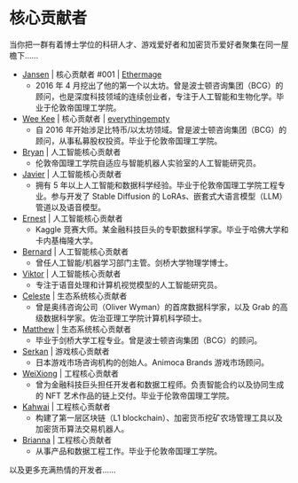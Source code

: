 # 核心贡献者

当你把一群有着博士学位的科研人才、游戏爱好者和加密货币爱好者聚集在同一屋檐下……

- [Jansen](https://www.linkedin.com/in/jansenteng/) | 核心贡献者 #001 | [Ethermage](https://twitter.com/ethermage)
  - 2016 年 4 月挖出了他的第一个以太坊。曾是波士顿咨询集团（BCG）的顾问，也是深度科技领域的连续创业者，专注于人工智能和生物化学。毕业于伦敦帝国理工学院。
- [Wee Kee](https://www.linkedin.com/in/weekeee?originalSubdomain=my) | 核心贡献者 | [everythingempty](https://twitter.com/everythingempt0)
  - 自 2016 年开始涉足比特币/以太坊领域。曾是波士顿咨询集团（BCG）的顾问，从事私募股权投资。毕业于伦敦帝国理工学院。
- [Bryan](https://www.linkedin.com/in/bryan-lim-555065179/) | 人工智能核心贡献者
  - 伦敦帝国理工学院自适应与智能机器人实验室的人工智能研究员。
- [Javier](https://www.linkedin.com/in/wei-zhe-yeoh-b5540016a/) | 人工智能核心贡献者
  - 拥有 5 年以上人工智能和数据科学经验。毕业于伦敦帝国理工学院工程专业。参与开发了 Stable Diffusion 的 LoRAs、嵌套式大语言模型（LLM）管道以及语音模型。
- [Ernest](https://www.linkedin.com/in/ernest-chiew/) | 人工智能核心贡献者
  - Kaggle 竞赛大师。某金融科技巨头的专职数据科学家。毕业于哈佛大学和卡内基梅隆大学。
- [Bernard](https://www.linkedin.com/in/bleongcw/) | 人工智能核心贡献者
  - 曾任人工智能/机器学习部门主管。剑桥大学物理学博士。
- [Viktor](https://www.linkedin.com/in/viktor-anchutin/) | 人工智能核心贡献者
  - 专注于语音处理和计算机视觉模型的人工智能研究员。
- [Celeste](https://www.linkedin.com/in/celesteanglm/) | 生态系统核心贡献者
  - 曾是奥纬咨询公司（Oliver Wyman）的首席数据科学家，以及 Grab 的高级数据科学家。佐治亚理工学院计算机科学硕士。
- [Matthew](https://www.linkedin.com/in/mtptang/) | 生态系统核心贡献者
  - 毕业于剑桥大学工程专业。曾是波士顿咨询集团（BCG）的顾问。
- [Serkan](https://www.linkedin.com/in/serkantoto/) | 游戏核心贡献者
  - 日本游戏市场咨询机构的创始人。Animoca Brands 游戏市场顾问。
- [WeiXiong](https://www.linkedin.com/in/weixiong-tay/) | 工程核心贡献者
  - 曾为金融科技巨头担任开发者和数据工程师。负责智能合约以及协同生成的 NFT 艺术作品的链上交付。毕业于伦敦帝国理工学院。
- [Kahwai](https://www.linkedin.com/in/kah-wai-chooi-9904b3b4/) | 工程核心贡献者
  - 构建了第一层区块链（L1 blockchain）、加密货币挖矿农场管理工具以及加密货币算法交易机器人。
- [Brianna](https://www.linkedin.com/in/bpschang/) | 工程核心贡献者
  - 从事产品和数据工程工作。毕业于伦敦帝国理工学院。

以及更多充满热情的开发者……

